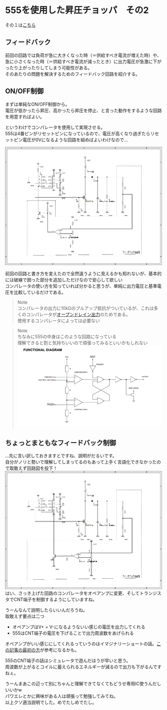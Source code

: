 # 555を使用した昇圧チョッパ　その2  

その１は[こちら](step-up-converter_by_555_No1.md)  

## フィードバック  

前回の回路では負荷が急に大きくなった時（＝供給すべき電流が増えた時）や、急に小さくなった時（＝供給すべき電流が減ったとき）に出力電圧が急激に下がったり上がったりしてしまう可能性がある。  
そのあたりの問題を解決するためのフィードバック回路を紹介する。  

## ON/OFF制御  

まずは単純なON/OFF制御から。  
電圧が低かったら昇圧、高かったら昇圧を停止、と言った動作をするような回路を用意すればよい。  

というわけでコンパレータを使用して実現させる。  
555は4番ピンがリセットピンになっているので、電圧が高くなり過ぎたらリセットピン電圧が0Vになるような回路を組めばよいわけなので…  

![onoff](images/555_step-up_feedback1.png)  

前回の回路と書き方を変えたので全然違うように見えるかも知れないが、基本的には破線で囲った部分を追加しただけなので安心して欲しい  
コンパレータの使い方を知っていれば分かると思うが、単純に出力電圧と基準電圧を比較しているだけである。  

> Note  
> コンパレータの出力に10kΩのプルアップ抵抗がついているが、これは多くのコンパレータが[オープンドレイン出力](open_corrector_drain.md)のためである。  
> 使用するコンパレータによっては必要ない

> Note  
> ちなみに555の中身はこのような回路になっている  
> 理解できると割と気持ちいいので頑張ってみるといいかもしれない
>![555](images/ne555_diagram.png)  


## ちょっとまともなフィードバック制御  

...先に言い訳しておきますとですね、説明がだるいです。  
自分がノリと勢いで理解してしまってるのもあって上手く言語化できなかったので取敢えず回路図を投下！  
![pwm](images/555_step-up_pwm.png)  
はい、さっき上げた回路のコンパレータをオペアンプに変更、そしてトランジスタでCNT端子を制御するようにしていますね。  

うーんなんて説明したらいいんだろうね。  
取敢えず要点は二つ  

- オペアンプはV+ = V-になるようないい感じの電圧を出力してくれる
- 555はCNT端子の電圧を下げることで出力周波数をあげられる

オペアンプがいい感じにしてくれるっていうのはイマジナリーショートの話。[この記事の最初の方](OPamp_circuit_example.md)が参考になるかも。  

555のCNT端子の話はシミュレータで遊んだほうが早いと思う。  
周波数が上がるとコイルに蓄えられるエネルギーが減るので出力も下がるんですねぇ。  

うーんまあこの辺って別にちゃんと理解できてなくてもどうせ専用IC使うんだしいいかw  
パワエレとかに興味がある人は頑張って勉強してみてね。  
以上クソ適当説明でした。めでたしめでたし。